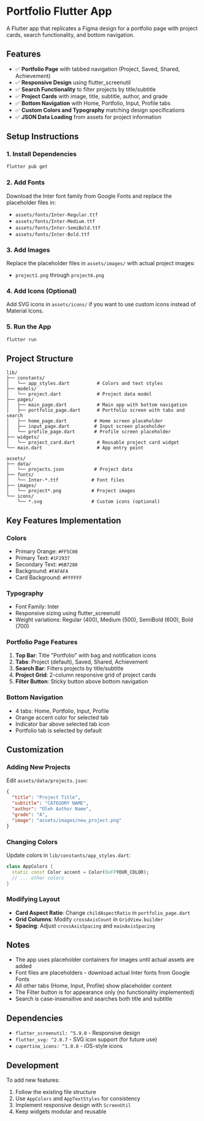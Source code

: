 # Portfolio Flutter App

A Flutter app that replicates a Figma design for a portfolio page with project cards, search functionality, and bottom navigation.

## Features

- ✅ **Portfolio Page** with tabbed navigation (Project, Saved, Shared, Achievement)
- ✅ **Responsive Design** using flutter_screenutil
- ✅ **Search Functionality** to filter projects by title/subtitle
- ✅ **Project Cards** with image, title, subtitle, author, and grade
- ✅ **Bottom Navigation** with Home, Portfolio, Input, Profile tabs
- ✅ **Custom Colors and Typography** matching design specifications
- ✅ **JSON Data Loading** from assets for project information

## Setup Instructions

### 1. Install Dependencies
```bash
flutter pub get
```

### 2. Add Fonts
Download the Inter font family from Google Fonts and replace the placeholder files in:
- `assets/fonts/Inter-Regular.ttf`
- `assets/fonts/Inter-Medium.ttf`
- `assets/fonts/Inter-SemiBold.ttf`
- `assets/fonts/Inter-Bold.ttf`

### 3. Add Images
Replace the placeholder files in `assets/images/` with actual project images:
- `project1.png` through `project6.png`

### 4. Add Icons (Optional)
Add SVG icons in `assets/icons/` if you want to use custom icons instead of Material Icons.

### 5. Run the App
```bash
flutter run
```

## Project Structure

```
lib/
├── constants/
│   └── app_styles.dart          # Colors and text styles
├── models/
│   └── project.dart             # Project data model
├── pages/
│   ├── main_page.dart           # Main app with bottom navigation
│   ├── portfolio_page.dart      # Portfolio screen with tabs and search
│   ├── home_page.dart          # Home screen placeholder
│   ├── input_page.dart         # Input screen placeholder
│   └── profile_page.dart       # Profile screen placeholder
├── widgets/
│   └── project_card.dart        # Reusable project card widget
└── main.dart                    # App entry point

assets/
├── data/
│   └── projects.json           # Project data
├── fonts/
│   └── Inter-*.ttf            # Font files
├── images/
│   └── project*.png           # Project images
└── icons/
    └── *.svg                  # Custom icons (optional)
```

## Key Features Implementation

### Colors
- Primary Orange: `#FF5C00`
- Primary Text: `#1F2937`
- Secondary Text: `#6B7280`
- Background: `#FAFAFA`
- Card Background: `#FFFFFF`

### Typography
- Font Family: Inter
- Responsive sizing using flutter_screenutil
- Weight variations: Regular (400), Medium (500), SemiBold (600), Bold (700)

### Portfolio Page Features
1. **Top Bar**: Title "Portfolio" with bag and notification icons
2. **Tabs**: Project (default), Saved, Shared, Achievement
3. **Search Bar**: Filters projects by title/subtitle
4. **Project Grid**: 2-column responsive grid of project cards
5. **Filter Button**: Sticky button above bottom navigation

### Bottom Navigation
- 4 tabs: Home, Portfolio, Input, Profile
- Orange accent color for selected tab
- Indicator bar above selected tab icon
- Portfolio tab is selected by default

## Customization

### Adding New Projects
Edit `assets/data/projects.json`:
```json
{
  "title": "Project Title",
  "subtitle": "CATEGORY NAME",
  "author": "Oleh Author Name", 
  "grade": "A",
  "image": "assets/images/new_project.png"
}
```

### Changing Colors
Update colors in `lib/constants/app_styles.dart`:
```dart
class AppColors {
  static const Color accent = Color(0xFFYOUR_COLOR);
  // ... other colors
}
```

### Modifying Layout
- **Card Aspect Ratio**: Change `childAspectRatio` in `portfolio_page.dart`
- **Grid Columns**: Modify `crossAxisCount` in `GridView.builder`
- **Spacing**: Adjust `crossAxisSpacing` and `mainAxisSpacing`

## Notes

- The app uses placeholder containers for images until actual assets are added
- Font files are placeholders - download actual Inter fonts from Google Fonts
- All other tabs (Home, Input, Profile) show placeholder content
- The Filter button is for appearance only (no functionality implemented)
- Search is case-insensitive and searches both title and subtitle

## Dependencies

- `flutter_screenutil: ^5.9.0` - Responsive design
- `flutter_svg: ^2.0.7` - SVG icon support (for future use)
- `cupertino_icons: ^1.0.8` - iOS-style icons

## Development

To add new features:
1. Follow the existing file structure
2. Use `AppColors` and `AppTextStyles` for consistency
3. Implement responsive design with `ScreenUtil`
4. Keep widgets modular and reusable
